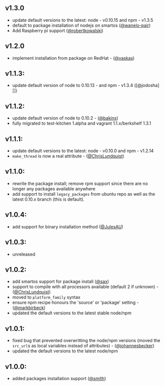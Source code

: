 ## v1.3.0
  * update default versions to the latest: node - v0.10.15 and npm - v1.3.5
  * default to package installation of nodejs on smartos ([@wanelo-pair][])
  * Add Raspberry pi support ([@robertkowalski][])

## v1.2.0
  * implement installation from package on RedHat - ([@vaskas][])

## v1.1.3:
  * update default version of node to 0.10.13 - and npm - v1.3.4 ([@jodosha][])

## v1.1.2:
  * update default version of node to 0.10.2 - ([@bakins][])
  * fully migrated to test-kitchen 1.alpha and vagrant 1.1.x/berkshelf 1.3.1

## v1.1.1:
  * update default versions to the latest: node - v0.10.0 and npm - v1.2.14
  * `make_thread` is now a real attribute - ([@ChrisLundquist][])


## v1.1.0:
  * rewrite the package install; remove rpm support since there are no longer any packages available anywhere
  * add support to install `legacy_packages` from ubuntu repo as well as the latest 0.10.x branch (this is default).

## v1.0.4:
  * add support for binary installation method ([@JulesAU][])

## v1.0.3:
  - unreleased

## v1.0.2:
  * add smartos support for package install ([@sax][])
  * support to compile with all processors available (default 2 if unknown) - ([@ChrisLundquist][])
  * moved to `platform_family` syntax
  * ensure npm recipe honours the 'source' or 'package' setting - ([@markbirbeck][])
  * updated the default versions to the latest stable node/npm

## v1.0.1:

 * fixed bug that prevented overwritting the node/npm versions (moved the `src_url`s as local variables instead of attributes) - ([@johannesbecker][])
 * updated the default versions to the latest node/npm

## v1.0.0:

* added packages installation support ([@smith][])

[@JulesAU]: https://github.com/JulesAU
[@sax]: https://github.com/sax
[@ChrisLundquist]: https://github.com/ChrisLundquist
[@markbirbeck]: https://github.com/markbirbeck
[@johannesbecker]: https://github.com/johannesbecker
[@smith]: https://github.com/smith
[@bakins]: https://github.com/bakins
[@vaskas]: https://github.com/vaskas
[@robertkowalski]: https://github.com/robertkowalski
[@wanelo-pair]: https://github.com/wanelo-pair

